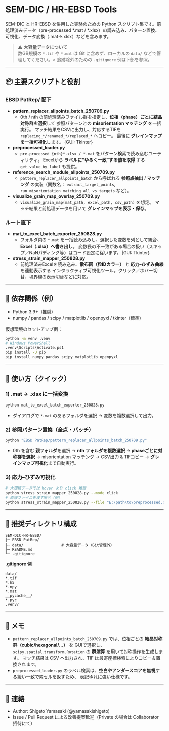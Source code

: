 # SEM-DIC / HR-EBSD Tools

SEM-DIC と HR-EBSD を併用した実験のための Python スクリプト集です。前処理済みデータ（pre-processed *.mat / *.xlsx）の読み込み、パターン置換、可視化、データ変換（.mat→.xlsx）などを含みます。

> ⚠️ **大容量データについて**  
> 数GB規模の `*.tif` や `*.mat` は Git に含めず、ローカルの `data/` などで管理してください。> 追跡除外のための `.gitignore` 例は下部を参照。

---

## 📦 主要スクリプトと役割

### EBSD PatRep/ 配下
- **pattern_replacer_allpoints_batch_250709.py**  
  - 0th / nth の前処理済みファイル群を指定し、**位相（phase）ごとに結晶対称群を選択**して    参照パターンとの **misorientation マッチング** を一括実行。    マッチ結果をCSVに出力し、対応するTIFを `replacing_*/renamed_*/replaced_*` へコピー。    最後に **グレインマップを一括可視化**します。｛GUI: Tkinter｝
- **preprocessed_loader.py**  
  - `pre-processed {nth}*.xlsx / *.mat` をパターン検索で読み込むユーティリティ。    Excelから **ラベルに“ゆるく一致”する値を取得** する `get_value_by_label` も提供。
- **reference_search_module_allpoints_250709.py**  
  - `pattern_replacer_allpoints_batch` から呼ばれる **参照点抽出** / **マッチング** の実装（関数名：    `extract_target_points`, `run_misorientation_matching_all_vs_targets` など）。
- **visualize_grain_map_overlay_250709.py**  
  - `visualize_grain_map(mat_path, excel_path, csv_path)` を想定。    マッチ結果と前処理データを用いて **グレインマップを表示・保存**。

### ルート直下
- **mat_to_excel_batch_exporter_250828.py**  
  - フォルダ内の `*.mat` を一括読み込みし、選択した変数を列として統合、**Excel（.xlsx）へ書き出し**。    変数長の不一致がある場合の扱い（スキップ／NaNパディング等）はコード設定に従います。｛GUI: Tkinter｝
- **stress_strain_mapper_250828.py**  
  - 前処理済みExcelを読み込み、**散布図（粒IDカラー）** と **応力–ひずみ曲線** を連動表示する    インタラクティブ可視化ツール。クリック／ホバー切替、境界線の表示切替などに対応。

---

## 🧩 依存関係（例）

- Python 3.9+（推奨）
- numpy / pandas / scipy / matplotlib / openpyxl / tkinter（標準）

仮想環境のセットアップ例：
```bash
python -m venv .venv
# Windows PowerShell
.venv\Scripts\Activate.ps1
pip install -U pip
pip install numpy pandas scipy matplotlib openpyxl
```

---

## 🚀 使い方（クイック）

### 1) .mat → .xlsx に一括変換
```bash
python mat_to_excel_batch_exporter_250828.py
```
- ダイアログで `*.mat` のあるフォルダを選択 → 変数を複数選択して出力。

### 2) 参照パターン置換（全点・バッチ）
```bash
python "EBSD PatRep/pattern_replacer_allpoints_batch_250709.py"
```
- 0th を含む **親フォルダ**を選択 → **nth フォルダを複数選択** → **phaseごとに対称群を選択** →   misorientation マッチング → CSV出力 & TIFコピー → **グレインマップ可視化**まで自動実行。

### 3) 応力–ひずみ可視化
```bash
# 大規模データでは hover より click 推奨
python stress_strain_mapper_250828.py --mode click
# 直接ファイルを渡す場合（例）
python stress_strain_mapper_250828.py --file "E:\path\to\preprocessed.xlsx" --mode click
```

---

## 📂 推奨ディレクトリ構成
```
SEM-DIC-HR-EBSD/
├─ EBSD PatRep/
├─ data/                 # 大容量データ（Git管理外）
├─ README.md
└─ .gitignore
```

**.gitignore 例**
```
data/
*.tif
*.h5
*.npy
*.mat
__pycache__/
*.pyc
.venv/
```

---

## 📝 メモ
- `pattern_replacer_allpoints_batch_250709.py` では、位相ごとの **結晶対称群（cubic/hexagonal/...）** を   GUIで選択し、`scipy.spatial.transform.Rotation` の **群演算** を用いて対称操作を生成します。  マッチ結果は CSV へ出力され、TIF は最寄座標検索によりコピー＆置換されます。
- `preprocessed_loader.py` のラベル検索は、**空白やアンダースコアを無視**する緩い一致で隣セルを返すため、  表記ゆれに強い仕様です。

---

## 🙋 連絡
- Author: Shigeto Yamasaki (@yamasakishigeto)
- Issue / Pull Request による改善提案歓迎（Private の場合は Collaborator 招待にて）
